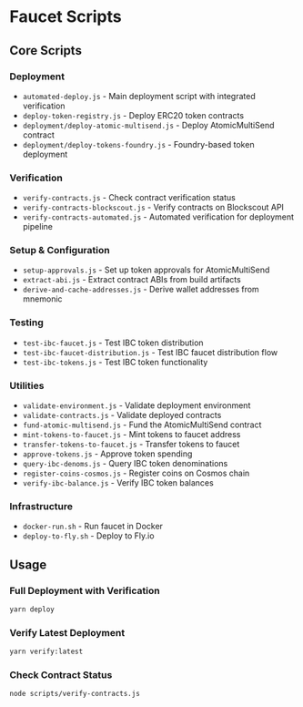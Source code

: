 # Faucet Scripts

## Core Scripts

### Deployment
- `automated-deploy.js` - Main deployment script with integrated verification
- `deploy-token-registry.js` - Deploy ERC20 token contracts
- `deployment/deploy-atomic-multisend.js` - Deploy AtomicMultiSend contract
- `deployment/deploy-tokens-foundry.js` - Foundry-based token deployment

### Verification
- `verify-contracts.js` - Check contract verification status
- `verify-contracts-blockscout.js` - Verify contracts on Blockscout API
- `verify-contracts-automated.js` - Automated verification for deployment pipeline

### Setup & Configuration
- `setup-approvals.js` - Set up token approvals for AtomicMultiSend
- `extract-abi.js` - Extract contract ABIs from build artifacts
- `derive-and-cache-addresses.js` - Derive wallet addresses from mnemonic

### Testing
- `test-ibc-faucet.js` - Test IBC token distribution
- `test-ibc-faucet-distribution.js` - Test IBC faucet distribution flow
- `test-ibc-tokens.js` - Test IBC token functionality

### Utilities
- `validate-environment.js` - Validate deployment environment
- `validate-contracts.js` - Validate deployed contracts
- `fund-atomic-multisend.js` - Fund the AtomicMultiSend contract
- `mint-tokens-to-faucet.js` - Mint tokens to faucet address
- `transfer-tokens-to-faucet.js` - Transfer tokens to faucet
- `approve-tokens.js` - Approve token spending
- `query-ibc-denoms.js` - Query IBC token denominations
- `register-coins-cosmos.js` - Register coins on Cosmos chain
- `verify-ibc-balance.js` - Verify IBC token balances

### Infrastructure
- `docker-run.sh` - Run faucet in Docker
- `deploy-to-fly.sh` - Deploy to Fly.io

## Usage

### Full Deployment with Verification
```bash
yarn deploy
```

### Verify Latest Deployment
```bash
yarn verify:latest
```

### Check Contract Status
```bash
node scripts/verify-contracts.js
```